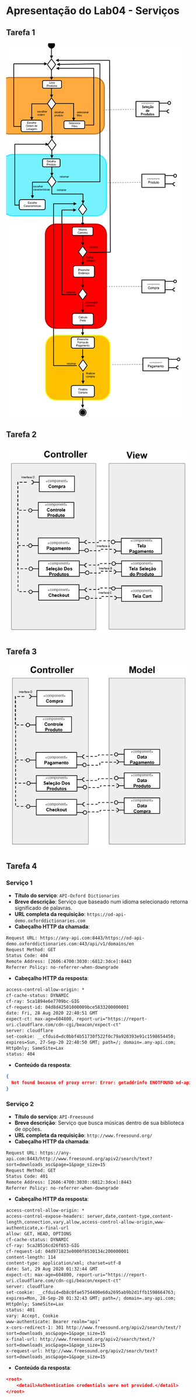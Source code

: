 # Apresentação do Lab04 - Serviços


## Tarefa 1

![Diagrama da Tarefa 1](images/Tarefa1.png)

## Tarefa 2

![Diagrama da Tarefa 1](images/Tarefa2.png)

## Tarefa 3

![Diagrama da Tarefa 3](images/Tarefa3.png)

## Tarefa 4

### Serviço 1

* **Título do serviço**: `API-Oxford Dictionaries`
* **Breve descrição**:
  Serviço que baseado num idioma selecionado retorna significado de palavras.
* **URL completa da requisição**: `https://od-api-demo.oxforddictionaries.com`
* **Cabeçalho HTTP da chamada**:
~~~http
Request URL: https://any-api.com:8443/https://od-api-demo.oxforddictionaries.com:443/api/v1/domains/en
Request Method: GET
Status Code: 404 
Remote Address: [2606:4700:3030::6812:3dce]:8443
Referrer Policy: no-referrer-when-downgrade
~~~
* **Cabeçalho HTTP da resposta**:
~~~http
access-control-allow-origin: *
cf-cache-status: DYNAMIC
cf-ray: 5ca1894e6e7709bc-GIG
cf-request-id: 04d8d42501000009bce5833200000001
date: Fri, 28 Aug 2020 22:40:51 GMT
expect-ct: max-age=604800, report-uri="https://report-uri.cloudflare.com/cdn-cgi/beacon/expect-ct"
server: cloudflare
set-cookie: __cfduid=dc0bbf4b51730f522f0c79a920393e91c1598654450; expires=Sun, 27-Sep-20 22:40:50 GMT; path=/; domain=.any-api.com; HttpOnly; SameSite=Lax
status: 404
~~~
* **Conteúdo da resposta**:
~~~json
{
  Not found because of proxy error: Error: getaddrinfo ENOTFOUND od-api-demo.oxforddictionaries.com od-api-demo.oxforddictionaries.com:443
}
~~~

### Serviço 2

* **Título do serviço**: `API-Freesound`
* **Breve descrição**:
  Serviço que busca músicas dentro de sua biblioteca de opções.
* **URL completa da requisição**: `http://www.freesound.org/`
* **Cabeçalho HTTP da chamada**:
~~~http
Request URL: https://any-api.com:8443/http://www.freesound.org/apiv2/search/text?sort=downloads_asc&page=1&page_size=15
Request Method: GET
Status Code: 401 
Remote Address: [2606:4700:3030::6812:3dce]:8443
Referrer Policy: no-referrer-when-downgrade
~~~
* **Cabeçalho HTTP da resposta**:
~~~http
access-control-allow-origin: *
access-control-expose-headers: server,date,content-type,content-length,connection,vary,allow,access-control-allow-origin,www-authenticate,x-final-url
allow: GET, HEAD, OPTIONS
cf-cache-status: DYNAMIC
cf-ray: 5ca28516cd26f853-GIG
cf-request-id: 04d971823e0000f8530134c200000001
content-length: 114
content-type: application/xml; charset=utf-8
date: Sat, 29 Aug 2020 01:32:44 GMT
expect-ct: max-age=604800, report-uri="https://report-uri.cloudflare.com/cdn-cgi/beacon/expect-ct"
server: cloudflare
set-cookie: __cfduid=db8c0fae5754400e60a2695ab9b2d1ffb1598664763; expires=Mon, 28-Sep-20 01:32:43 GMT; path=/; domain=.any-api.com; HttpOnly; SameSite=Lax
status: 401
vary: Accept, Cookie
www-authenticate: Bearer realm="api"
x-cors-redirect-1: 301 http://www.freesound.org/apiv2/search/text/?sort=downloads_asc&page=1&page_size=15
x-final-url: http://www.freesound.org/apiv2/search/text/?sort=downloads_asc&page=1&page_size=15
x-request-url: http://www.freesound.org/apiv2/search/text?sort=downloads_asc&page=1&page_size=15
~~~
* **Conteúdo da resposta**:
~~~json
<root>
	<detail>Authentication credentials were not provided.</detail>
</root>
~~~